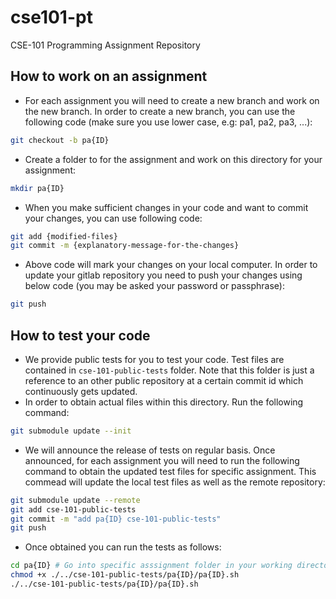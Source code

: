 # cse101-pt

CSE-101 Programming Assignment Repository

## How to work on an assignment

- For each assignment you will need to create a new branch and work on the new branch. In order to create a new branch, you can use the following code (make sure you use lower case, e.g: pa1, pa2, pa3, ...):
```bash
git checkout -b pa{ID}
```
- Create a folder to for the assignment and work on this directory for your assignment:
```bash
mkdir pa{ID}
```
- When you make sufficient changes in your code and want to commit your changes, you can use following code:
```bash
git add {modified-files}
git commit -m {explanatory-message-for-the-changes}
``` 
- Above code will mark your changes on your local computer. In order to update your gitlab repository you need to push your changes using below code (you may be asked your password or passphrase):
```bash
git push
```

## How to test your code

- We provide public tests for you to test your code. Test files are contained in `cse-101-public-tests` folder. Note that this folder is just a reference to an other public repository at a certain commit id which continuously gets updated. 
- In order to obtain actual files within this directory. Run the following command:
```bash
git submodule update --init
``` 

- We will announce the release of tests on regular basis. Once announced, for each assignment you will need to run the following command to obtain the updated test files for specific assignment. This commead will update the local test files as well as the remote repository:

```bash
git submodule update --remote
git add cse-101-public-tests
git commit -m "add pa{ID} cse-101-public-tests"
git push
```

- Once obtained you can run the tests as follows:

```bash
cd pa{ID} # Go into specific asssignment folder in your working directory
chmod +x ./../cse-101-public-tests/pa{ID}/pa{ID}.sh
./../cse-101-public-tests/pa{ID}/pa{ID}.sh